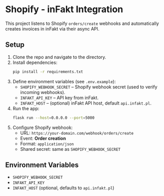 # Shopify - inFakt Integration

This project listens to Shopify `orders/create` webhooks and automatically creates invoices in inFakt via their async API.

## Setup

1. Clone the repo and navigate to the directory.
2. Install dependencies:
   ```bash
   pip install -r requirements.txt
   ```
3. Define environment variables (see `.env.example`):
   - `SHOPIFY_WEBHOOK_SECRET` – Shopify webhook secret (used to verify incoming webhooks).
   - `INFAKT_API_KEY` – API key from inFakt.
   - `INFAKT_HOST` – (optional) inFakt API host, default `api.infakt.pl`.
4. Run the app:
   ```bash
   flask run --host=0.0.0.0 --port=5000
   ```
5. Configure Shopify webhook:
   - URL: `https://your-domain.com/webhook/orders/create`
   - Event: **Order creation**
   - Format: `application/json`
   - Shared secret: same as `SHOPIFY_WEBHOOK_SECRET`

## Environment Variables

- `SHOPIFY_WEBHOOK_SECRET`
- `INFAKT_API_KEY`
- `INFAKT_HOST` (optional, defaults to `api.infakt.pl`)
